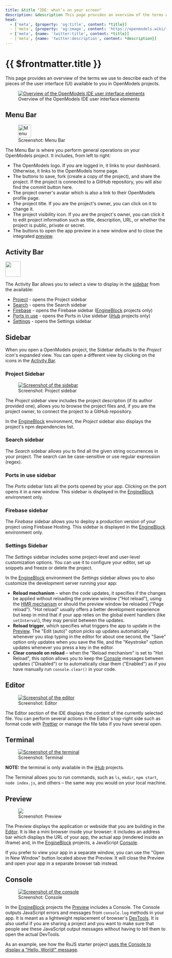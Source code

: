 ```yaml
---
title: &title "IDE: what’s on your screen"
description: &description This page provides an overview of the terms we use to describe each of the pieces of the UI available to you in OpenModels projects.
head:
  - ['meta', {property: 'og:title', content: *title}] 
  - ['meta', {property: 'og:image', content: 'https://openmodels.wiki/img/og/ide-whats-on-your-screen.png'}]
  - ['meta', {name: 'twitter:title', content: *title}]
  - ['meta', {name: 'twitter:description', content: *description}]
---
```


# {{ $frontmatter.title }}

This page provides an overview of the terms we use to describe each of the pieces of the user interface (UI) available to you in OpenModels projects.

<figure>
    <a target="_blank" href="./assets/editor-ui/overview.png"><img alt="Overview of the OpenModels IDE user interface elements" src="./assets/editor-ui/overview.png" /></a>
    <figcaption>Overview of the OpenModels IDE user interface elements</figcaption>
</figure>

## Menu Bar

<figure>
  <a target="_blank" href="./assets/editor-ui/menu-bar.png">
    <img alt="Menu Bar screenshot" src="./assets/editor-ui/menu-bar.png" height="40" />
  </a>
  <figcaption>Screenshot: Menu Bar</figcaption>
</figure>

The Menu Bar is where you perform general operations on your OpenModels project. It includes, from left to right:

- The OpenModels logo. If you are logged in, it links to your dashboard. Otherwise, it links to the OpenModels home page.
- The buttons to save, fork (create a copy of the project), and share the project. If the project is connected to a GitHub repository, you will also find the commit button here.
- The project owner's avatar which is also a link to their OpenModels profile page.
- The project title. If you are the project's owner, you can click on it to change it.
- The project visibility icon. If you are the project's owner, you can click it to edit project information such as title, description, URL, or whether the project is public, private or secret.
- The buttons to open the app preview in a new window and to close the integrated [preview](#preview).

## Activity Bar

<a target="_blank" href="./assets/editor-ui/activity-bar.png" class="float-right">
  <img alt="" src="./assets/editor-ui/activity-bar.png" width="48" />
</a>

The Activity Bar allows you to select a view to display in the [sidebar](#side-bar) from the available:

- [Project](#project-sidebar) - opens the Project sidebar
- [Search](#search-sidebar) - opens the Search sidebar
- [Firebase](#firebase-sidebar)  - opens the Firebase sidebar ([EngineBlock][] projects only)
- [Ports in use](#ports-in-use-sidebar)  - opens the Ports in Use sidebar ([iHub][] projects only)
- [Settings](#settings-sidebar)  - opens the Settings sidebar

## Sidebar

When you open a OpenModels project, the Sidebar defaults to the _Project_ icon's expanded view. You can open a different view by clicking on the icons in the [Activity Bar](#activity-bar).

### Project Sidebar

<figure class="float-left" style="width: 200px">
  <a target="_blank" href="./assets/editor-ui/side-bar.png">
    <img alt="Screenshot of the sidebar" src="./assets/editor-ui/side-bar.png" />
  </a>
  <figcaption>Screenshot: Project sidebar</figcaption>
</figure>

The _Project_ sidebar view includes the project description (if its author provided one), allows you to browse the project files and, if you are the project owner, to connect the project to a GitHub repository.

In the [EngineBlock][] environment, the _Project_ sidebar also displays the project's npm dependencies list.

### Search sidebar

The _Search_ sidebar allows you to find all the given string occurrences in your project. The search can be case-sensitive or use regular expression (regex).

### Ports in use sidebar

The _Ports_ sidebar lists all the ports opened by your app. Clicking on the port opens it in a new window. This sidebar is displayed in the [EngineBlock][] environment only.

### Firebase sidebar

The _Firebase_ sidebar allows you to deploy a production version of your project using Firebase Hosting. This sidebar is displayed in the [EngineBlock][] environment only.

### Settings Sidebar

The _Settings_ sidebar includes some project-level and user-level customization options. You can use it to configure your editor, set up snippets and freeze or delete the project.

In the [EngineBlock][] environment the _Settings_ sidebar allows you to also customize the development server running your app:

- **Reload mechanism** – when the code updates, it specifies if the changes be applied without reloading the preview window ("Hot reload"), using the [HMR mechanism](https://webpack.js.org/concepts/hot-module-replacement/) or should the preview window be reloaded ("Page reload"). "Hot reload" usually offers a better development experience but keep in mind that if your app relies on the global event handlers (like `setInterval`), they may persist between the updates.
- **Reload trigger**, which specifies what triggers the app to update in the [Preview](#preview). The "Edit (auto)" option picks up updates automatically whenever you stop typing in the editor for about one second, the "Save" option only updates when you save the file, and the "Keystroke" option updates whenever you press a key in the editor.
- **Clear console on reload** – when the "Reload mechanism" is set to "Hot Reload", this option allows you to keep the [Console](#console) messages between updates ("Disabled") or to automatically clear them ("Enabled") as if you have manually run `console.clear()` in your code.

## Editor

<figure style="width: 400px">
  <a target="_blank" href="./assets/editor-ui/editor.png">
    <img alt="Screenshot of the editor" src="./assets/editor-ui/editor.png"/>
  </a>
  <figcaption>Screenshot: Editor</figcaption>
</figure>

The Editor section of the IDE displays the content of the currently selected file. You can perform several actions in the Editor's top-right side such as format code with [Prettier](https://prettier.io) or manage the file tabs if you have several open.

## Terminal

<figure style="width: 400px">
  <a target="_blank" href="./assets/editor-ui/terminal.png">
    <img alt="Screenshot of the terminal" src="./assets/editor-ui/terminal.png" />
  </a>
  <figcaption>Screenshot: Terminal</figcaption>
</figure>

**NOTE:** the terminal is only available in the [iHub][] projects.

The Terminal allows you to run commands, such as `ls`, `mkdir`, `npm start`, `node index.js`, and others – the same way you would on your local machine.

## Preview

<figure class="float-right" style="width: 300px">
  <a target="_blank" href="./assets/editor-ui/preview.png">
    <img lang="Screenshot of the preview pane" src="./assets/editor-ui/preview.png" />
  </a>
  <figcaption>Screenshot: Preview</figcaption>
</figure>

The Preview displays the application or webside that you are building in the [Editor](#editor). It is like a mini browser inside your browser: it includes an address bar which displays the URL of your app, the actual app (rendered inside an iframe) and, in the [EngineBlock][] projects, a JavaScript [Console](#console).

If you prefer to view your app in a separate window, you can use the "Open in New Window" button located above the Preview. It will close the Preview and open your app in a separate browser tab instead.

## Console

<figure class="float-right" style="width: 300px">
  <a target="_blank" href="./assets/editor-ui/console.png">
    <img alt="Screenshot of the console" src="./assets/editor-ui/console.png" />
  </a>
  <figcaption>Screenshot: Console</figcaption>
</figure>

In the [EngineBlock][] projects the [Preview](#preview) includes a Console. The Console outputs JavaScript errors and messages from `console.log` methods in your app. It is meant as a lightweight replacement of browser's [DevTools](https://developer.chrome.com/docs/devtools/overview/#console). It is also useful if you are sharing a project and you want to make sure that people see these JavaScript output messages without having to tell them to open the actual DevTools.

As an example, see how the RxJS starter project [uses the Console to display a "Hello, World!" message](https://openmodels.wiki/edit/rxjs?devtoolsheight=60).

[EngineBlock]: /guides/user-guide/available-environments
[iHub]: /guides/user-guide/available-environments
